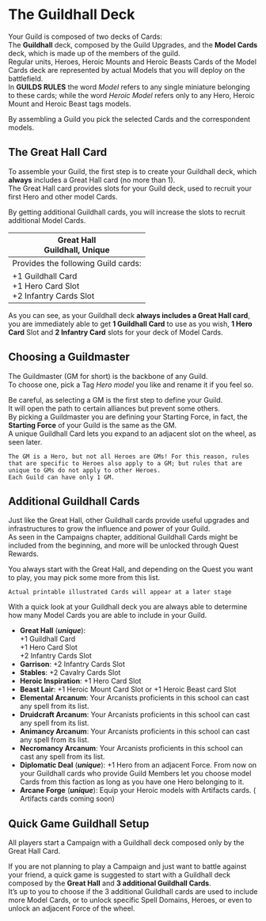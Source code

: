 The Guildhall Deck
==================

Your Guild is composed of two decks of Cards:  
The **Guildhall** deck, composed by the Guild Upgrades, and the **Model Cards** deck, which is made up of the members of the guild.  
Regular units, Heroes, Heroic Mounts and Heroic Beasts Cards of the Model Cards deck are represented by actual Models that you will deploy on the battlefield.  
In **GUILDS RULES** the word _Model_ refers to any single miniature belonging to these cards; while the word _Heroic Model_ refers only to any Hero, Heroic Mount and Heroic Beast tags models.  

By assembling a Guild you pick the selected Cards and the correspondent models.

## The Great Hall Card

To assemble your Guild, the first step is to create your Guildhall deck, which **always** includes a Great Hall card (no more than 1).  
The Great Hall card provides slots for your Guild deck, used to recruit your first Hero and other model Cards.  

By getting additional Guildhall cards, you will increase the slots to recruit additional Model Cards.

<div align="center">

| Great Hall<br>Guildhall, Unique |
|---------------------------------|
| Provides the following Guild cards: |
| +1 Guildhall Card<br>+1 Hero Card Slot<br>+2 Infantry Cards Slot |

</div>

As you can see, as your Guildhall deck **always includes a Great Hall card**, you are immediately able to get **1 Guildhall Card** to use as you wish, **1 Hero Card** Slot and **2 Infantry Card** slots for your deck of Model Cards.  


## Choosing a Guildmaster

The Guildmaster (GM for short) is the backbone of any Guild.  
To choose one, pick a Tag _Hero model_ you like and rename it if you feel so.  

Be careful, as selecting a GM is the first step to define your Guild.  
It will open the path to certain alliances but prevent some others.  
By picking a Guildmaster you are defining your Starting Force, in fact, the **Starting Force** of your Guild is the same as the GM.  
A unique Guildhall Card lets you expand to an adjacent slot on the wheel, as seen later.  

```{note}
The GM is a Hero, but not all Heroes are GMs! For this reason, rules that are specific to Heroes also apply to a GM; but rules that are unique to GMs do not apply to other Heroes.  
Each Guild can have only 1 GM.
```

## Additional Guildhall Cards

Just like the Great Hall, other Guildhall cards provide useful upgrades and infrastructures to grow the influence and power of your Guild.  
As seen in the Campaigns chapter, additional Guildhall Cards might be included from the beginning, and more will be unlocked through Quest Rewards.  

You always start with the Great Hall, and depending on the Quest you want to play, you may pick some more from this list.  

```{note}
Actual printable illustrated Cards will appear at a later stage
```

With a quick look at your Guildhall deck you are always able to determine how many Model Cards you are able to include in your Guild.  

* **Great Hall** (_**unique**_):<br>
  +1 Guildhall Card<br>
  +1 Hero Card Slot<br>
  +2 Infantry Cards Slot<br>
* **Garrison**: +2 Infantry Cards Slot
* **Stables**: +2 Cavalry Cards Slot
* **Heroic Inspiration**: +1 Hero Card Slot
* **Beast Lair**: +1 Heroic Mount Card Slot or +1 Heroic Beast card Slot
* **Elemental Arcanum**: Your Arcanists
  proficients in this school can cast any spell
  from its list.
* **Druidcraft Arcanum**: Your Arcanists proficients in this school
  can cast any spell from its list.
* **Animancy Arcanum**: Your Arcanists proficients in this school
  can cast any spell from its list.
* **Necromancy Arcanum**: Your Arcanists proficients in this school
  can cast any spell from its list.
* **Diplomatic Deal** (_**unique**_): +1 Hero from an adjacent Force.
  From now on your Guildhall cards who provide Guild Members let you choose model Cards from this faction as long as you have one Hero belonging to it.
* **Arcane Forge** (_**unique**_): Equip your Heroic models with Artifacts cards. ( Artifacts cards coming soon)

## Quick Game Guildhall Setup

All players start a Campaign with a Guildhall deck composed only by the Great Hall Card.  

If you are not planning to play a Campaign and just want to battle against your friend, a quick game is suggested to start with a Guildhall deck composed by the **Great Hall** and **3 additional Guildhall Cards**.  
It’s up to you to choose if the 3 additional Guildhall cards are used to include more Model Cards, or to unlock specific Spell Domains, Heroes, or even to unlock an adjacent Force of the wheel.
